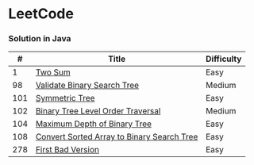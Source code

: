# LeetCode
### Solution in Java

| #      | Title                                                        | Difficulty |
| ------ | ------------------------------------------------------------ | ---------- |
| 1      | [Two Sum](https://github.com/xiaodu01/leetcode/blob/master/src/java/easy/TwoSum.java) | Easy       |
| 98     | [Validate Binary Search Tree](https://github.com/xiaodu01/leetcode/blob/master/src/java/medium/ValidateBinarySearchTree.java) | Medium       |
| 101    | [Symmetric Tree](https://github.com/xiaodu01/leetcode/blob/master/src/java/easy/SymmetricTree.java) | Easy       |
| 102    | [Binary Tree Level Order Traversal](https://github.com/xiaodu01/leetcode/blob/master/src/java/medium/BinaryTreeLevelOrderTraversal.java) | Medium       |
| 104    | [Maximum Depth of Binary Tree](https://github.com/xiaodu01/leetcode/blob/master/src/java/easy/MaxDepth.java) | Easy       |
| 108    | [Convert Sorted Array to Binary Search Tree](https://github.com/xiaodu01/leetcode/blob/master/src/java/easy/ConvertSortedArrayToBST.java) | Easy       |
| 278    | [First Bad Version](https://github.com/xiaodu01/leetcode/blob/master/src/java/easy/FirstBadVersion.java) | Easy       |
